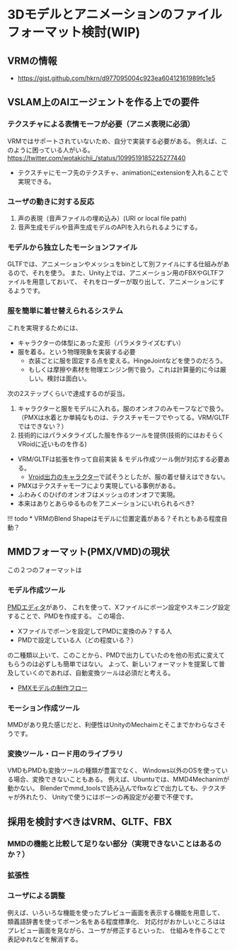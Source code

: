 # 3Dモデルとアニメーションのファイルフォーマット検討(WIP)
## VRMの情報
* https://gist.github.com/hkrn/d977095004c923ea60412161989fc1e5

## VSLAM上のAIエージェントを作る上での要件
### テクスチャによる表情モーフが必要（アニメ表現に必須）
VRMではサポートされていないため、自分で実装する必要がある。
例えば、このように困っている人がいる。
https://twitter.com/wotakichii_/status/1099519185225277440

* テクスチャにモーフ先のテクスチャ、animationにextensionを入れることで実現できる。

### ユーザの動きに対する反応
1. 声の表現（音声ファイルの埋め込み）(URI or local file path)
2. 音声生成モデルや音声生成モデルのAPIを入れられるようにする。

### モデルから独立したモーションファイル
GLTFでは、アニメーションやメッシュをbinとして別ファイルにする仕組みがあるので、それを使う。
また、Unity上では、アニメーション用のFBXやGLTFファイルを用意しておいて、
それをローダーが取り出して、アニメーションにするようです。

### 服を簡単に着せ替えられるシステム
これを実現するためには、

* キャラクターの体型にあった変形（パラメタライズむずい）
* 服を着る。という物理現象を実装する必要
  * 衣装ごとに服を固定する点を変える。HingeJointなどを使うのだろう。
  * もしくは摩擦や素材を物理エンジン側で扱う。これは計算量的に今は厳しい。検討は面白い。

次の2ステップくらいで達成するのが妥当。

1. キャラクターと服をモデルに入れる。服のオンオフのみモーフなどで扱う。（PMXは水着とか単純なものは、テクスチャモーフでやってる。VRM/GLTFではできない？）
2. 技術的にはパラメタライズした服を作るツールを提供(技術的にはおそらくVRoidに近いものを作る)

* VRM/GLTFは拡張を作って自前実装 & モデル作成ツール側が対応する必要ある。
  * [Vroid出力のキャラクター](https://hub.vroid.com/characters/5301917300290299425/models/2507684833914463173)で試そうとしたが、服の着せ替えはできない。
* PMXはテクスチャモーフにより実現している事例がある。
* ふわみくのひげのオンオフはメッシュのオンオフで実現。
* 本来はありとあらゆるものをアニメーションにいれられるべき?

!!! todo
    * VRMのBlend Shapeはモデルに位置定義がある？それともある程度自動？

## MMDフォーマット(PMX/VMD)の現状
この２つのフォーマットは
### モデル作成ツール
[PMDエディタ](https://w.atwiki.jp/vpvpwiki/pages/169.html)があり、
これを使って、Xファイルにボーン設定やスキニング設定することで、PMDを作成する。
この場合、

* Xファイルでボーンを設定してPMDに変換のみ？する人
* PMDで設定している人（どの程度いる？）

の二種類以上いて、このことから、PMDで出力していたのを他の形式に変えてもらうのは必ずしも簡単ではない。
よって、新しいフォーマットを提案して普及していくのであれば、自動変換ツールは必須だと考える。

* [PMXモデルの制作フロー](https://w.atwiki.jp/vpvpwiki/pages/66.html)

### モーション作成ツール
MMDがあり見た感じだと、利便性はUnityのMechaimとそこまでかわらなさそうです。

### 変換ツール・ロード用のライブラリ
VMDもPMDも変換ツールの種類が豊富でなく、
Windows以外のOSを使っている場合、変換できないこともある。
例えば、Ubuntuでは、MMD4Mechanimが動かない。
Blenderでmmd_toolsで読み込んでfbxなどで出力しても、テクスチャが外れたり、
Unityで使うにはボーンの再設定が必要で不便です。

## 採用を検討すべきはVRM、GLTF、FBX
### MMDの機能と比較して足りない部分（実現できないことはあるのか？）


### 拡張性

### ユーザによる調整
例えば、いろいろな機能を使ったプレビュー画面を表示する機能を用意して、
類義語辞書を使ってボーン名をある程度標準化、
対応付がおかしいところははプレビュー画面を見ながら、ユーザが修正するといった、
仕組みを作ることで表記ゆれなどを解消する。


